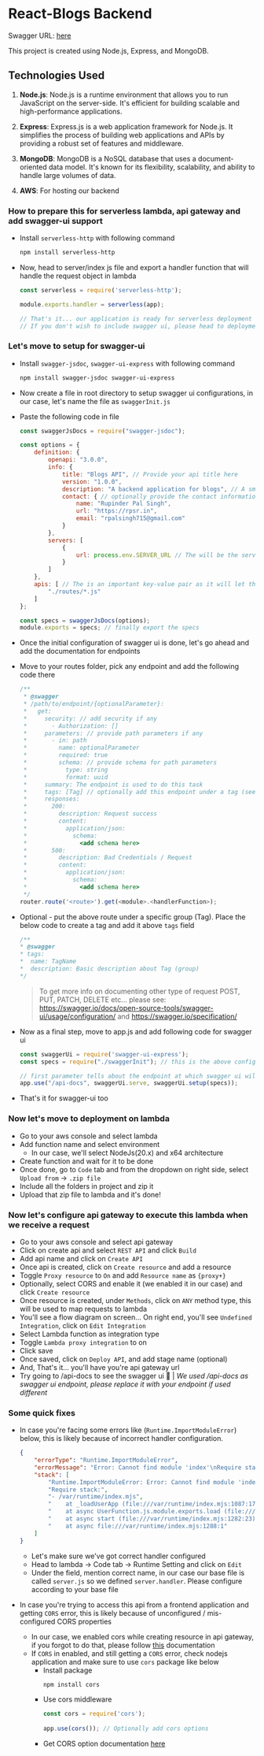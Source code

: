 # React-Blogs Backend

Swagger URL: [here](https://7xhegxas33.execute-api.us-east-1.amazonaws.com/prodv1/api-docs)

This project is created using Node.js, Express, and MongoDB.

## Technologies Used

1. **Node.js**: Node.js is a runtime environment that allows you to run JavaScript on the server-side. It's efficient
   for building scalable and high-performance applications.

2. **Express**: Express.js is a web application framework for Node.js. It simplifies the process of building web
   applications and APIs by providing a robust set of features and middleware.

3. **MongoDB**: MongoDB is a NoSQL database that uses a document-oriented data model. It's known for its flexibility,
   scalability, and ability to handle large volumes of data.

4. **AWS**: For hosting our backend

### How to prepare this for serverless lambda, api gateway and add swagger-ui support

* Install `serverless-http` with following command

    ```bash
    npm install serverless-http
    ```

* Now, head to server/index js file and export a handler function that will handle the request object in lambda

    ```js
    const serverless = require('serverless-http');
    
    module.exports.handler = serverless(app);
    
    // That's it... our application is ready for serverless deployment !
    // If you don't wish to include swagger ui, please head to deployment section skipping the next one
    ```

### Let's move to setup for swagger-ui

* Install `swagger-jsdoc`, `swagger-ui-express` with following command

    ```bash
    npm install swagger-jsdoc swagger-ui-express
    ```

* Now create a file in root directory to setup swagger ui configurations, in our case, let's name the file
  as `swaggerInit.js`
* Paste the following code in file

    ```js
    const swaggerJsDocs = require("swagger-jsdoc");
    
    const options = {
        definition: {
            openapi: "3.0.0",
            info: {
                title: "Blogs API", // Provide your api title here
                version: "1.0.0",
                description: "A backend application for blogs", // A small description about the api
                contact: { // optionally provide the contact information here
                    name: "Rupinder Pal Singh",
                    url: "https://rpsr.in",
                    email: "rpalsingh715@gmail.com"
                }
            },
            servers: [
                {
                    url: process.env.SERVER_URL // The will be the server base url which will be preprended with all requests (can be hardcoded)
                }
            ]
        },
        apis: [ // The is an important key-value pair as it will let the configuration know where to look for the api endpoint's documentations
            "./routes/*.js"
        ]
    };
    
    const specs = swaggerJsDocs(options);
    module.exports = specs; // finally export the specs
    ```

* Once the initial configuration of swagger ui is done, let's go ahead and add the documentation for endpoints
* Move to your routes folder, pick any endpoint and add the following code there

  ```js
  /**
   * @swagger
   * /path/to/endpoint/{optionalParameter}:
   *   get:
   *     security: // add security if any
   *       - Authorization: []
   *     parameters: // provide path parameters if any
   *       - in: path
   *         name: optionalParameter
   *         required: true
   *         schema: // provide schema for path parameters
   *           type: string
   *           format: uuid
   *     summary: The endpoint is used to do this task
   *     tags: [Tag] // optionally add this endpoint under a tag (see next point after route)
   *     responses:
   *       200:
   *         description: Request success
   *         content:
   *           application/json:
   *             schema:
   *               <add schema here>
   *       500:
   *         description: Bad Credentials / Request
   *         content:
   *           application/json:
   *             schema:
   *               <add schema here>
   */
  router.route('<route>').get(<module>.<handlerFunction>);
  ```

* Optional - put the above route under a specific group (Tag). Place the below code to create a tag and add it
  above `tags` field
  ```js
  /**
  * @swagger
  * tags:
  *  name: TagName
  *  description: Basic description about Tag (group)
  */
  ```

  > To get more info on documenting other type of request POST, PUT, PATCH, DELETE etc... please
  > see: https://swagger.io/docs/open-source-tools/swagger-ui/usage/configuration/ and https://swagger.io/specification/

* Now as a final step, move to app.js and add following code for swagger ui

    ```js
    const swaggerUi = require('swagger-ui-express');
    const specs = require("./swaggerInit"); // this is the above config file, if you have another name, please require accordingly
    
    // first parameter tells about the endpoint at which swagger ui will be accessible (can be anything else 😊)
    app.use("/api-docs", swaggerUi.serve, swaggerUi.setup(specs));
    ```

* That's it for swagger-ui too

### Now let's move to deployment on lambda

* Go to your aws console and select lambda
* Add function name and select environment
    * In our case, we'll select NodeJs(20.x) and x64 architecture
* Create function and wait for it to be done
* Once done, go to `Code` tab and from the dropdown on right side, select `Upload from` -> `.zip file`
* Include all the folders in project and zip it
* Upload that zip file to lambda and it's done!

### Now let's configure api gateway to execute this lambda when we receive a request

* Go to your aws console and select api gateway
* Click on create api and select `REST API` and click `Build`
* Add api name and click on `Create API`
* Once api is created, click on `Create resource` and add a resource
* Toggle `Proxy resource` to `On` and add `Resource name` as `{proxy+}`
* Optionally, select CORS and enable it (we enabled it in our case) and click `Create resource`
* Once resource is created, under `Methods`, click on `ANY` method type, this will be used to map requests to lambda
* You'll see a flow diagram on screen... On right end, you'll see `Undefined Integration`, click on `Edit Integration`
* Select Lambda function as integration type
* Toggle `Lambda proxy integration` to on
* Click save
* Once saved, click on `Deploy API`, and add stage name (optional)
* And, That's it... you'll have you're api gateway url
* Try going to <api-gateway-url>/api-docs to see the swagger ui 🥳 | *We used /api-docs as swagger ui endpoint, please
  replace it with your endpoint if used different*

### Some quick fixes

* In case you're facing some errors like (`Runtime.ImportModuleError`) below, this is likely because of incorrect
  handler configuration.
    ```json
    {
        "errorType": "Runtime.ImportModuleError",
        "errorMessage": "Error: Cannot find module 'index'\nRequire stack:\n- /var/runtime/index.mjs",
        "stack": [
            "Runtime.ImportModuleError: Error: Cannot find module 'index'",
            "Require stack:",
            "- /var/runtime/index.mjs",
            "    at _loadUserApp (file:///var/runtime/index.mjs:1087:17)",
            "    at async UserFunction.js.module.exports.load (file:///var/runtime/index.mjs:1119:21)",
            "    at async start (file:///var/runtime/index.mjs:1282:23)",
            "    at async file:///var/runtime/index.mjs:1288:1"
        ]
    }
    ```
    * Let's make sure we've got correct handler configured
    * Head to lambda -> Code tab -> Runtime Setting and click on `Edit`
    * Under the field, mention correct name, in our case our base file is called `server.js` so we
      defined `server.handler`. Please configure according to your base file

* In case you're trying to access this api from a frontend application and getting `CORS` error, this is likely because
  of unconfigured / mis-configured CORS properties
    * In our case, we enabled cors while creating resource in api gateway, if you forgot to do that, please
      follow [this](https://docs.aws.amazon.com/apigateway/latest/developerguide/how-to-cors-console.html) documentation
    * If `CORS` in enabled, and still getting a `CORS` error, check nodejs application and make sure to use `cors`
      package like below
        * Install package
            ```bash
            npm install cors
            ```
        * Use cors middleware
          ```js
          const cors = require('cors');
            
          app.use(cors()); // Optionally add cors options
          ```
        * Get CORS option documentation [here](https://expressjs.com/en/resources/middleware/cors.html)